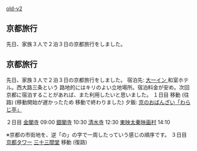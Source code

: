 [old-v2](ig071008-orig.html)

## 京都旅行

先日、家族３人で２泊３日の京都旅行をしました。






## 京都旅行


先日、家族３人で２泊３日の京都旅行をしました。
宿泊先: [大一イン](http://www.geocities.jp/daiichiin/)[
  ](http://www.geocities.jp/daiichiin/)和室ホテル。西大路三条という 路地的にはキリのよい立地場所。宿泊料金が安め。次回 京都に宿泊することがあれば、また利用したいと思いました。
  １日目
  移動 (往路)  (移動開始が遅かったため 移動で終わりました)
    夕飯: [京のおばんざい「わらじ亭」](http://www.geocities.jp/yonehara9119/umai4.html)
  
  ２日目
  [金閣寺](http://www.shokoku-ji.or.jp/kinkakuji/index.html) 09:00
    [銀閣寺](http://www.shokoku-ji.or.jp/ginkakuji/index.html) 10:30
    [清水寺](http://www.kiyomizudera.or.jp/) 12:30
    [東映太秦映画村](http://www.eigamura30.com/index.shtml) 14:10
  
  ※京都の市街地を、逆「の」の字で一周したっていう感じの順序です。
  ３日目
  [京都タワー](http://www.kyoto-tower.co.jp/)
    [三十三間堂](http://sanjusangendo.jp/)
    移動 (復路)